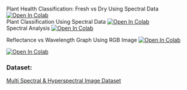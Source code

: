 Plant Health Classification: Fresh vs Dry Using Spectral Data
[![Open In Colab](https://colab.research.google.com/assets/colab-badge.svg)](https://colab.research.google.com/github/p-p-p-p/Spectral-Data-Analysis/blob/main/Fresh_vs_Dry.ipynb) <br>
Plant Classification Using Spectral Data
[![Open In Colab](https://colab.research.google.com/assets/colab-badge.svg)](https://colab.research.google.com/github/p-p-p-p/Spectral-Data-Analysis/blob/main/Plant_Classification.ipynb) <br>
Spectral Analysis
[![Open In Colab](https://colab.research.google.com/assets/colab-badge.svg)](https://colab.research.google.com/github/p-p-p-p/Spectral-Data-Analysis/blob/main/spectral_analysis.ipynb) <br>

Reflectance vs Wavelength Graph Using RGB Image
[![Open In Colab](https://colab.research.google.com/assets/colab-badge.svg)](https://colab.research.google.com/github/p-p-p-p/Spectral-Data-Analysis/blob/main/Spectral_Reflection_of_Visible_Light_on_Leaves.ipynb) <br>

[![Open In Colab](https://colab.research.google.com/assets/colab-badge.svg)](https://colab.research.google.com/github/p-p-p-p/Spectral-Data-Analysis/blob/main/spectral.ipynb) <br>


### Dataset:
[Multi Spectral & Hyperspectral Image Dataset](https://figshare.com/articles/dataset/_b_A_multi-spectral_and_hyperspectral_image_dataset_for_evaluating_the_health_status_of_avocado_olive_and_vineyard_b_/26950660?file=49034797)
